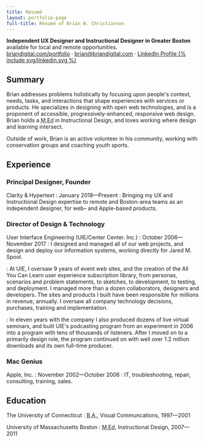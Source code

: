 ```yaml
---
title: Résumé
layout: portfolio-page
full-title: Résumé of Brian W. Christiansen
---
```

<strong>Independent UX Designer and Instructional Designer in Greater&nbsp;Boston</strong> available for local and remote&nbsp;opportunities.   
<a href="http://briandigital.com/portfolio">briandigital.com/portfolio</a> &middot; <a href="mailto:brian@briandigital.com">brian@briandigital.com</a> &middot; <a title="View my current résumé on LinkedIn" aria-label="LinkedIn"
     href="https://linkedin.com/in/brianwchristiansen"> LinkedIn Profile
     {% include svg/linkedin.svg %}
    </a>

## Summary

Brian addresses problems holistically by focusing upon people's context, needs, tasks, and interactions that shape experiences with services or products. He specializes in designing with open web technologies, and is a proponent of accessible, progressively-enhanced, responsive web design. Brian holds a <abbr title="Master of Education Degree">M.Ed</abbr> in Instructional Design, and loves working where design and learning intersect.

Outside of work, Brian is an active volunteer in his community, working with conservation groups and coaching youth sports.

## Experience

### Principal Designer, Founder 
Clarity & Hypertext
: January 2018—Present
: Bringing my UX and Instructional Design expertise to remote and Boston-area teams as an independent designer, for web– and Apple-based products.

### Director of Design & Technology
User Interface Engineering (UIE/Center Center. Inc.)
: October 2006—November 2017
: I designed and managed all of our web projects, and design and deploy our information systems, working directly for Jared M. Spool.

: At UIE, I oversaw 9 years of event web sites, and the creation of the All You Can Learn user experience subscription library, from personas, scenarios and problem statements, to sketches, to development, to testing, and deployment. I managed more than a dozen collaborators, designers and developers. The sites and products I built have been responsible for millions in revenue, annually. I oversaw all company technology decisions, purchases, training and implementation.

: In eleven years with the company I also produced dozens of live virtual seminars, and built UIE's podcasting program from an experiment in 2006 into a program with tens of thousands of listeners. After I moved on to a primarily design role, the program continued on with well over 1.2 million downloads and its own full-time producer.


### Mac Genius
Apple, Inc.
: November 2002—October 2006
: IT, troubleshooting, repair, consulting, training, sales.

## Education

The University of Connecticut
: <abbr title="Bachelor of Arts Degree">B.A.</abbr>, Visual Communcations, 1997—2001

University of Massachusetts Boston
: <abbr title="Master of Education Degree">M.Ed</abbr>, Instructional Design, 2007—2011